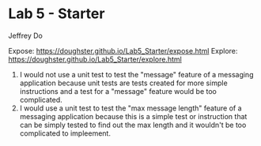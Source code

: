 # Lab 5 - Starter

Jeffrey Do

Expose: https://doughster.github.io/Lab5_Starter/expose.html
Explore: https://doughster.github.io/Lab5_Starter/explore.html

1. I would not use a unit test to test the "message" feature of a messaging application because unit tests are tests created for more simple instructions and a test for a "message" feature would be too complicated.
2. I would use a unit test to test the "max message length" feature of a messaging application because this is a simple test or instruction that can be simply tested to find out the max length and it wouldn't be too complicated to impleement. 

